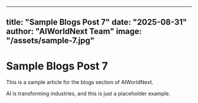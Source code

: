 
---
title: "Sample Blogs Post 7"
date: "2025-08-31"
author: "AIWorldNext Team"
image: "/assets/sample-7.jpg"
---

# Sample Blogs Post 7

This is a sample article for the blogs section of AIWorldNext.

AI is transforming industries, and this is just a placeholder example.
